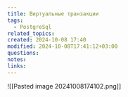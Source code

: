 ```yaml
---
title: Виртуальные транзакции
tags:
  - PostgreSql
related_topics: 
created: 2024-10-08 17:40
modified: 2024-10-08T17:41:12+03:00
questions: 
notes: 
links: 
---
```


![[Pasted image 20241008174102.png]]
